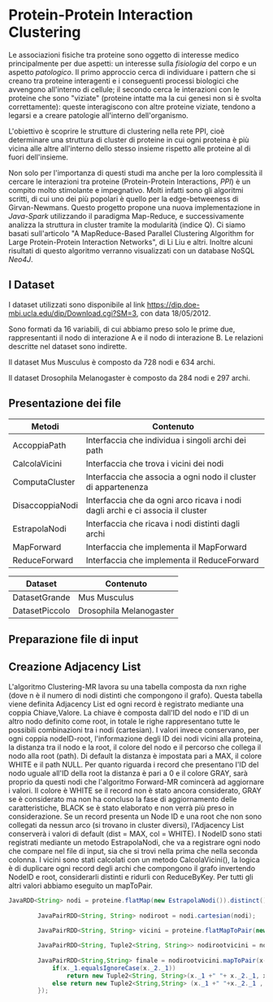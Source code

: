 # Protein-Protein Interaction Clustering



Le associazioni fisiche tra proteine sono oggetto di interesse medico principalmente per due aspetti: un interesse sulla *fisiologia* del corpo e un aspetto *patologico*. Il primo approccio cerca di individuare i pattern che si creano tra proteine interagenti e i conseguenti processi biologici che avvengono all'interno di cellule; il secondo cerca le interazioni con le proteine che sono "viziate" (proteine intatte ma la cui genesi non si è svolta correttamente): queste interagiscono con altre proteine viziate, tendono a legarsi e a creare patologie all'interno dell'organismo. 

L'obiettivo è scoprire le strutture di clustering nella rete PPI, cioè determinare una struttura di cluster di proteine in cui ogni proteina è più vicina alle altre all'interno dello stesso insieme rispetto alle proteine al di fuori dell'insieme.

Non solo per l'importanza di questi studi ma anche per la loro complessità il cercare le interazioni tra proteine (Protein-Protein Interactions, *PPI*) è un compito molto stimolante e impegnativo.  Molti infatti sono gli algoritmi scritti, di cui uno dei più popolari è quello per la edge-betweeness di Girvan-Newmans. Questo progetto propone una nuova implementazione in *Java-Spark* utilizzando il paradigma Map-Reduce, e successivamente analizza la struttura in cluster tramite la modularità (indice Q). Ci siamo basati sull'articolo "A MapReduce-Based Parallel Clustering Algorithm for Large Protein-Protein Interaction Networks", di Li Liu e altri. Inoltre alcuni risultati di questo algoritmo verranno visualizzati con un database NoSQL *Neo4J*.

## I Dataset
I dataset utilizzati sono disponibile al link https://dip.doe-mbi.ucla.edu/dip/Download.cgi?SM=3, con data 18/05/2012. 

Sono formati da 16 variabili, di cui abbiamo preso solo le prime due, rappresentanti il nodo di interazione A e il nodo di interazione B. Le relazioni descritte nel dataset sono indirette. 

Il dataset Mus Musculus è composto da 728 nodi e 634 archi. 

Il dataset Drosophila Melanogaster è composto da 284 nodi e 297 archi.


## Presentazione dei file

Metodi | Contenuto
------------ | -------------
AccoppiaPath | Interfaccia che individua i singoli archi dei path
CalcolaVicini | Interfaccia che trova i vicini dei nodi
ComputaCluster | Interfaccia che associa a ogni nodo il cluster di appartenenza
DisaccoppiaNodi | Interfaccia che da ogni arco ricava i nodi dagli archi e ci associa il cluster
EstrapolaNodi | Interfaccia che ricava i nodi distinti dagli archi
MapForward | Interfaccia che implementa il MapForward
ReduceForward | Interfaccia che implementa il ReduceForward

Dataset | Contenuto
------------ | -------------
DatasetGrande | Mus Musculus
DatasetPiccolo | Drosophila Melanogaster



## Preparazione file di input




## Creazione Adjacency List

L'algoritmo Clustering-MR lavora su una tabella composta da nxn righe (dove n è il numero di nodi distinti che compongono il grafo). 
Questa tabella viene definita Adjacency List ed ogni record è registrato mediante una coppia Chiave,Valore. 
La chiave è composta dall'ID del nodo e l'ID di un altro nodo definito come root, in totale le righe rappresentano tutte le possibili combinazioni tra i nodi (cartesian).
I valori invece conservano, per ogni coppia nodeID-root, l'informazione degli ID dei nodi vicini alla proteina, la distanza tra il nodo e la root, il colore del nodo e il percorso che collega il nodo alla root (path).
Di default la distanza è impostata pari a MAX, il colore WHITE e il path NULL. Per quanto riguarda i record che presentano l'ID del nodo uguale all'ID della root la distanza è pari a 0 e il colore GRAY, sarà proprio da questi nodi che l'algoritmo Forward-MR comincerà ad aggiornare i valori.
Il colore è WHITE se il record non è stato ancora considerato, GRAY se è considerato ma non ha concluso la fase di aggiornamento delle caratteristiche, BLACK se  è  stato elaborato e non verrà più preso in considerazione.
Se un record presenta un Node ID e una root che non sono collegati da nessun arco (si trovano in cluster diversi), l'Adjacency List conserverà i valori di default (dist = MAX, col = WHITE).
I NodeID sono stati registrati mediante un metodo EstrapolaNodi, che va a registrare ogni nodo che compare nel file di input, sia che si trovi nella prima che nella seconda colonna.
I vicini sono stati calcolati con un metodo CalcolaVicini(), la logica è di duplicare ogni record degli archi che compongono il grafo invertendo NodeID e root, considerarli distinti e ridurli con ReduceByKey.
Per tutti gli altri valori abbiamo eseguito un mapToPair.

```java
JavaRDD<String> nodi = proteine.flatMap(new EstrapolaNodi()).distinct();
		
		JavaPairRDD<String, String> nodiroot = nodi.cartesian(nodi);
		
		JavaPairRDD<String, String> vicini = proteine.flatMapToPair(new CalcolaVicini()).distinct().reduceByKey((x, y) -> (x + "," + y));

		JavaPairRDD<String, Tuple2<String, String>> nodirootvicini = nodiroot.join(vicini);
		
		JavaPairRDD<String,String> finale = nodirootvicini.mapToPair(x-> {
			if(x._1.equalsIgnoreCase(x._2._1))
				return new Tuple2<String, String>(x._1 +" "+ x._2._1, x._2._2 +" "+ 0 +" "+ "GRAY" +" "+ "null");						
			else return new Tuple2<String,String> (x._1 +" "+x._2._1 , x._2._2 +" "+ Integer.MAX_VALUE +" "+ "WHITE" +" "+ "null");		
		});
```



